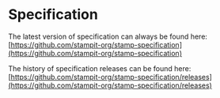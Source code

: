 # Specification

The latest version of specification can always be found here: [https://github.com/stampit-org/stamp-specification](https://github.com/stampit-org/stamp-specification)

The history of specification releases can be found here: [https://github.com/stampit-org/stamp-specification/releases](https://github.com/stampit-org/stamp-specification/releases)


